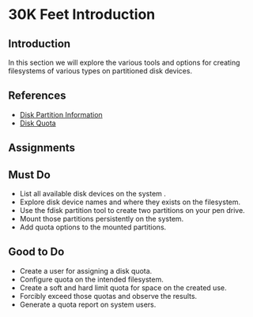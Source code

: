 # 30K Feet Introduction

## Introduction
In this section we will explore the various tools and options for creating filesystems of various types on partitioned disk devices.

## References
* [Disk Partition Information](https://www.binarytides.com/linux-command-check-disk-partitions/)
* [Disk Quota](https://www.linux.com/learn/step-step-using-user-quotas-linux)

## Assignments
## Must Do
- List all available disk devices on the system .
- Explore disk device names and where they exists on the filesystem.
- Use the fdisk partition tool to create two partitions on your pen drive.
- Mount those partitions persistently on the system.
- Add quota options to the mounted partitions.

## Good to Do
- Create a user for assigning a disk quota.
- Configure quota on the intended filesystem.
- Create a soft and hard limit quota for space on the created use.
- Forcibly exceed those quotas and observe the results.
- Generate a quota report on system users.